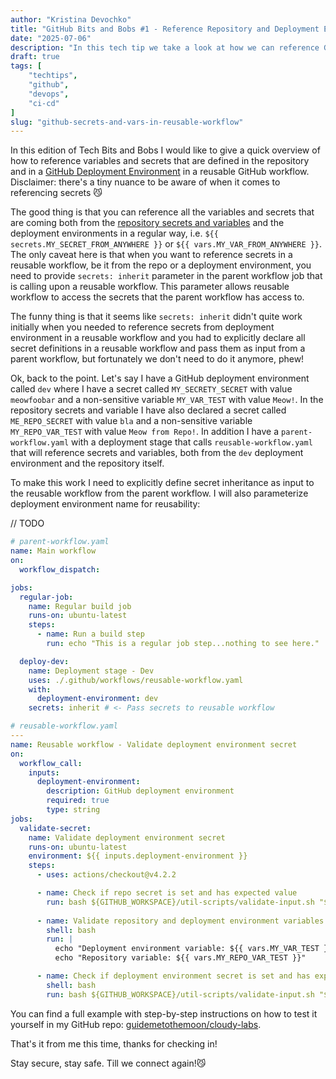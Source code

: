 ```yaml
---
author: "Kristina Devochko"
title: "GitHub Bits and Bobs #1 - Reference Repository and Deployment Environment Secrets and Variables in Reusable Workflows"
date: "2025-07-06"
description: "In this tech tip we take a look at how we can reference GitHub Deployment Environment and regular Repository Secrets and variables in a reusable workflow."
draft: true
tags: [
    "techtips",
    "github",
    "devops",
    "ci-cd"
]
slug: "github-secrets-and-vars-in-reusable-workflow"
---
```


In this edition of Tech Bits and Bobs I would like to give a quick overview of how to reference variables and secrets that are defined in the repository and in a [GitHub Deployment Environment](https://docs.github.com/en/actions/how-tos/managing-workflow-runs-and-deployments/managing-deployments/managing-environments-for-deployment) in a reusable GitHub workflow. Disclaimer: there's a tiny nuance to be aware of when it comes to referencing secrets 😼

The good thing is that you can reference all the variables and secrets that are coming both from the [repository secrets and variables](https://docs.github.com/en/actions/how-tos/security-for-github-actions/security-guides/using-secrets-in-github-actions) and the deployment environments in a regular way, i.e. `${{ secrets.MY_SECRET_FROM_ANYWHERE }}` or `${{ vars.MY_VAR_FROM_ANYWHERE }}`. The only caveat here is that when you want to reference secrets in a reusable workflow, be it from the repo or a deployment environment, you need to provide `secrets: inherit` parameter in the parent workflow job that is calling upon a reusable workflow. This parameter allows reusable workflow to access the secrets that the parent workflow has access to.

The funny thing is that it seems like `secrets: inherit` didn't quite work initially when you needed to reference secrets from deployment environment in a reusable workflow and you had to explicitly declare all secret definitions in a reusable workflow and pass them as input from a parent workflow, but fortunately we don't need to do it anymore, phew!

Ok, back to the point. Let's say I have a GitHub deployment environment called `dev` where I have a secret called `MY_SECRETY_SECRET` with value `meowfoobar` and a non-sensitive variable `MY_VAR_TEST` with value `Meow!`. In the repository secrets and variable I have also declared a secret called `ME_REPO_SECRET` with value `bla` and a non-sensitive variable `MY_REPO_VAR_TEST` with value `Meow from Repo!`. In addition I have a `parent-workflow.yaml` with a deployment stage that calls `reusable-workflow.yaml` that will reference secrets and variables, both from the `dev` deployment environment and the repository itself.

To make this work I need to explicitly define secret inheritance as input to the reusable workflow from the parent workflow. I will also parameterize deployment environment name for reusability:

// TODO
``` yaml
# parent-workflow.yaml
name: Main workflow
on:
  workflow_dispatch:

jobs:
  regular-job:
    name: Regular build job
    runs-on: ubuntu-latest
    steps:
      - name: Run a build step
        run: echo "This is a regular job step...nothing to see here."

  deploy-dev:
    name: Deployment stage - Dev
    uses: ./.github/workflows/reusable-workflow.yaml
    with:
      deployment-environment: dev
    secrets: inherit # <- Pass secrets to reusable workflow
```

``` yaml
# reusable-workflow.yaml
---
name: Reusable workflow - Validate deployment environment secret
on:
  workflow_call:
    inputs:
      deployment-environment:
        description: GitHub deployment environment
        required: true
        type: string
jobs:
  validate-secret:
    name: Validate deployment environment secret
    runs-on: ubuntu-latest
    environment: ${{ inputs.deployment-environment }}
    steps:
      - uses: actions/checkout@v4.2.2

      - name: Check if repo secret is set and has expected value
        run: bash ${GITHUB_WORKSPACE}/util-scripts/validate-input.sh "${{ secrets.MY_REPO_SECRET }}" "bla"
      
      - name: Validate repository and deployment environment variables
        shell: bash
        run: |
          echo "Deployment environment variable: ${{ vars.MY_VAR_TEST }}"
          echo "Repository variable: ${{ vars.MY_REPO_VAR_TEST }}"

      - name: Check if deployment environment secret is set and has expected value
        shell: bash
        run: bash ${GITHUB_WORKSPACE}/util-scripts/validate-input.sh "${{ secrets.MY_SECRETY_SECRET }}" "meowfoobar"
```

You can find a full example with step-by-step instructions on how to test it yourself in my GitHub repo: [guidemetothemoon/cloudy-labs](https://github.com/guidemetothemoon/cloudy-labs/tree/main/github-workflows/deploy-env-secrets-in-reusable-workflow).

That's it from me this time, thanks for checking in!

Stay secure, stay safe.
Till we connect again!😼
